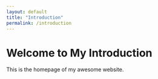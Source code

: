 ```yaml
---
layout: default
title: "Introduction"
permalink: /introduction
---
```


# Welcome to My Introduction

This is the homepage of my awesome website.